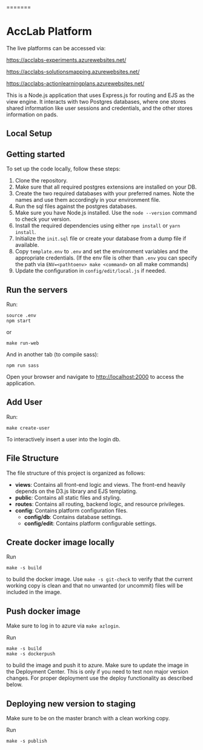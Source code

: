 =======
# AccLab Platform

The live platforms can be accessed via:

https://acclabs-experiments.azurewebsites.net/

https://acclabs-solutionsmapping.azurewebsites.net/

https://acclabs-actionlearningplans.azurewebsites.net/

This is a Node.js application that uses Express.js for routing and EJS as the view engine. It interacts with two Postgres databases, where one stores shared information like user sessions and credentials, and the other stores information on pads.

## Local Setup

## Getting started

To set up the code locally, follow these steps:

1. Clone the repository.
2. Make sure that all required postgres extensions are installed on your DB.
3. Create the two required databases with your preferred names. Note the names and use them accordingly in your environment file.
4. Run the sql files against the postgres databases.
5. Make sure you have Node.js installed. Use the `node --version` command to check your version.
6. Install the required dependencies using either `npm install` or `yarn install`.
7. Initialize the `init.sql` file or create your database from a dump file if available.
8. Copy `template.env` to `.env` and set the environment variables and the appropriate credentials.
    (If the env file is other than `.env` you can specify the path via
    `ENV=<pathtoenv> make <command>` on all make commands)
9. Update the configuration in `config/edit/local.js` if needed.

## Run the servers

Run:
```
source .env
npm start
```
or
```
make run-web
```

And in another tab (to compile sass):
```
npm run sass
```

Open your browser and navigate to [http://localhost:2000](http://localhost:2000) to access the application.

## Add User

Run:
```
make create-user
```
To interactively insert a user into the login db.

## File Structure

The file structure of this project is organized as follows:

- **views**: Contains all front-end logic and views. The front-end heavily depends on the D3.js library and EJS templating.
- **public**: Contains all static files and styling.
- **routes**: Contains all routing, backend logic, and resource privileges.
- **config**: Contains platform configuration files.
  - **config/db**: Contains database settings.
  - **config/edit**: Contains platform configurable settings.

## Create docker image locally

Run
```
make -s build
```
to build the docker image.
Use `make -s git-check` to verify that the current working copy is clean and
that no unwanted (or uncommit) files will be included in the image.

## Push docker image

Make sure to log in to azure via `make azlogin`.

Run
```
make -s build
make -s dockerpush
```
to build the image and push it to azure. Make sure to update the image in the
Deployment Center. This is only if you need to test non major version changes.
For proper deployment use the deploy functionality as described below.

## Deploying new version to staging

Make sure to be on the master branch with a clean working copy.

Run
```
make -s publish
```
